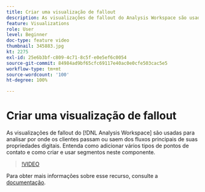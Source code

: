 ```yaml
---
title: Criar uma visualização de fallout
description: As visualizações de fallout do Analysis Workspace são usadas para analisar por onde os clientes passam ou saem dos fluxos principais de suas propriedades digitais. Entenda como adicionar vários tipos de pontos de contato e como criar e usar segmentos neste componente.
feature: Visualizations
role: User
level: Beginner
doc-type: feature video
thumbnail: 345883.jpg
kt: 2275
exl-id: 25e6b3bf-c809-4c71-8c5f-e0e5ef6c0054
source-git-commit: 84984ad9bf65cfc69117e40ac0e0cfe503cac5e5
workflow-type: tm+mt
source-wordcount: '100'
ht-degree: 100%

---
```


# Criar uma visualização de fallout

As visualizações de fallout do [!DNL Analysis Workspace] são usadas para analisar por onde os clientes passam ou saem dos fluxos principais de suas propriedades digitais. Entenda como adicionar vários tipos de pontos de contato e como criar e usar segmentos neste componente.

>[!VIDEO](https://video.tv.adobe.com/v/345883/?quality=12&learn=on)

Para obter mais informações sobre esse recurso, consulte a [documentação](https://experienceleague.adobe.com/docs/analytics/analyze/analysis-workspace/visualizations/fallout/fallout-flow.html?lang=pt-BR).

